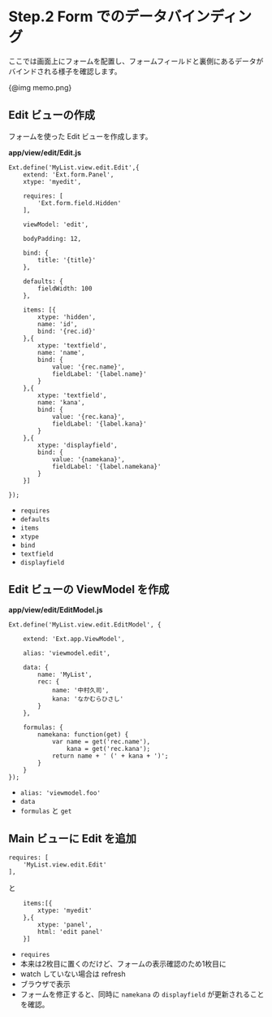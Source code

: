 # Step.2 Form でのデータバインディング

ここでは画面上にフォームを配置し、フォームフィールドと裏側にあるデータがバインドされる様子を確認します。

{@img memo.png}

## Edit ビューの作成

フォームを使った Edit ビューを作成します。

**app/view/edit/Edit.js**

    Ext.define('MyList.view.edit.Edit',{
        extend: 'Ext.form.Panel',
        xtype: 'myedit',

        requires: [
            'Ext.form.field.Hidden'
        ],

        viewModel: 'edit',

        bodyPadding: 12,

        bind: {
            title: '{title}'
        },

        defaults: {
            fieldWidth: 100
        },

        items: [{
            xtype: 'hidden',
            name: 'id',
            bind: '{rec.id}'
        },{
            xtype: 'textfield',
            name: 'name',
            bind: {
                value: '{rec.name}',
                fieldLabel: '{label.name}'
            }
        },{
            xtype: 'textfield',
            name: 'kana',
            bind: {
                value: '{rec.kana}',
                fieldLabel: '{label.kana}'
            }
        },{
            xtype: 'displayfield',
            bind: {
                value: '{namekana}',
                fieldLabel: '{label.namekana}'
            }
        }]

    });

* `requires`
* `defaults`
* `items`
* `xtype`
* `bind`
* `textfield`
* `displayfield`

## Edit ビューの ViewModel を作成

**app/view/edit/EditModel.js**

    Ext.define('MyList.view.edit.EditModel', {

        extend: 'Ext.app.ViewModel',

        alias: 'viewmodel.edit',

        data: {
            name: 'MyList',
            rec: {
                name: '中村久司',
                kana: 'なかむらひさし'
            }
        },

        formulas: {
            namekana: function(get) {
                var name = get('rec.name'),
                    kana = get('rec.kana');
                return name + ' (' + kana + ')';
            }
        }
    });

* `alias: 'viewmodel.foo'`
* `data`
* `formulas` と `get`

## Main ビューに Edit を追加

    requires: [
        'MyList.view.edit.Edit'
    ],

と

        items:[{
            xtype: 'myedit'
        },{
            xtype: 'panel',
            html: 'edit panel'
        }]

* `requires`
* 本来は2枚目に置くのだけど、フォームの表示確認のため1枚目に
* watch していない場合は refresh
* ブラウザで表示
* フォームを修正すると、同時に `namekana` の `displayfield` が更新されることを確認。
